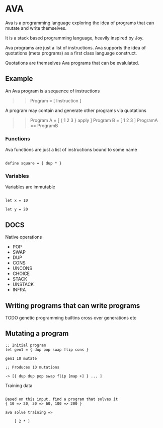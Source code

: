 # AVA

Ava is a programming language exploring the idea of programs that can 
mutate and write themselves. 

It is a stack based programming language, heavily inspired by Joy.

Ava programs are just a list of instructions. Ava supports the idea of quotations (meta programs) as a first class language construct. 

Quotations are themselves Ava programs that can be evalulated.

## Example

An Ava program is a sequence of instructions

>> Program = [ Instruction ]

A program may contain and generate other programs via quotations

>> Program A = [ { 1 2 3 } apply ] 
>> Program B = [ 1 2 3 ]
>> ProgramA == ProgramB

### Functions

Ava functions are just a list of instructions bound to some name

```factor

define square = { dup * }

```

### Variables

Variables are immutable

```factor

let x = 10

let y = 20

```

## DOCS

Native operations

* POP
* SWAP
* DUP
* CONS
* UNCONS
* CHOICE
* STACK
* UNSTACK
* INFRA

## Writing programs that can write programs

TODO genetic programming builtins cross over generations etc

## Mutating a program

```factor
;; Initial program
let gen1 = { dup pop swap flip cons }

gen1 10 mutate

;; Produces 10 mutations

-> [{ dup dup pop swap flip [map +] } ... ]

```

Training data

```

Based on this input, find a program that solves it
{ 10 => 20, 30 => 60, 100 => 200 }

ava solve training => 

    [ 2 * ]

```
